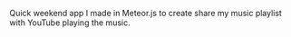 Quick weekend app I made in Meteor.js to create share my music playlist with YouTube playing the music.

